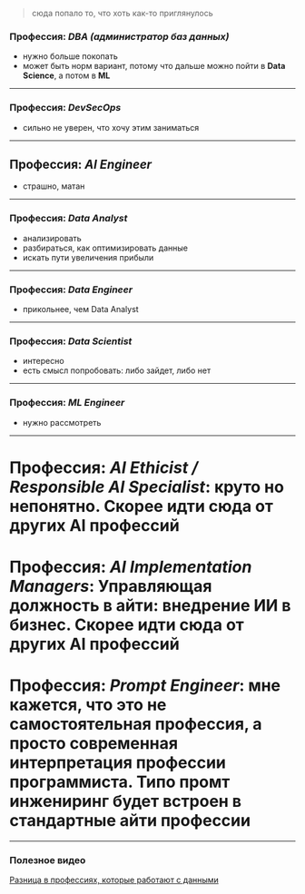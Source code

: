 > сюда попало то, что хоть как-то приглянулось

### Профессия: *DBA (администратор баз данных)*

* нужно больше покопать
* может быть норм вариант, потому что дальше можно пойти в **Data Science**, а потом в **ML**

---

### Профессия: *DevSecOps*

* сильно не уверен, что хочу этим заниматься

---

## Профессия: *AI Engineer*

* страшно, матан

---

### Профессия: *Data Analyst*

* анализировать
* разбираться, как оптимизировать данные
* искать пути увеличения прибыли

---

### Профессия: *Data Engineer*

* прикольнее, чем Data Analyst

---

### Профессия: *Data Scientist*

* интересно
* есть смысл попробовать: либо зайдет, либо нет

---

### Профессия: *ML Engineer*

* нужно рассмотреть

---

# Профессия: *AI Ethicist / Responsible AI Specialist*: круто но непонятно. Скорее идти сюда от других AI профессий
# Профессия: *AI Implementation Managers*: Управляющая должность в айти: внедрение ИИ в бизнес. Скорее идти сюда от других AI профессий
# Профессия: *Prompt Engineer*: мне кажется, что это не самостоятельная профессия, а просто современная интерпретация профессии программиста. Типо промт инжениринг будет встроен в стандартные айти профессии

---

### Полезное видео

[Разница в профессиях, которые работают с данными](https://www.youtube.com/watch?v=VMdjCyhnJyA)
